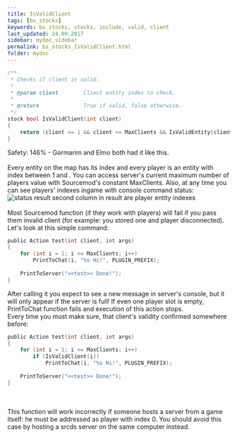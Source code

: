 ```yaml
---
title: IsValidClient
tags: [bs_stocks]
keywords: bs_stocks, stocks, include, valid, client
last_updated: 24.09.2017
sidebar: mydoc_sidebar
permalink: bs_stocks_IsValidClient.html
folder: mydoc
---
```


```c
/**
 * Checks if client is valid.
 *
 * @param client		Client entity index to check.
 *
 * @return				True if valid, false otherwise. 
 */
stock bool IsValidClient(int client)
{
	return (client >= 1 && client <= MaxClients && IsValidEntity(client) && IsClientInGame(client));
}
```

Safety: 146% - Gormarim and Elmo both had it like this.
<br><br>
Every entity on the map has its index and every player is an entity with index between 1 and <Maximum players>. You can access server's current maximum number of players value with Sourcemod's constant MaxClients. Also, at any time you can see players' indexes ingame with console command status:
<img class="img-responsive img-full" src="{{ site.baseurl }}/images/isvalidclient_indexes.png" alt="status result">
second column in result are player entity indexes
<br><br>
Most Sourcemod function (if they work with players) will fail if you pass them invalid client (for example: you stored one and player disconnected). 
Let's look at this simple command:
```c
public Action test(int client, int args)
{
	for (int i = 1; i <= MaxClients; i++)
		PrintToChat(i, "%s Hi!", PLUGIN_PREFIX);
	
	PrintToServer("<<test>> Done!");
}
```
After calling it you expect to see a new message in server's console, but it will only appear if the server is full! If even one player slot is empty, PrintToChat function fails and execution of this action stops.
<br>
Every time you must make sure, that client's validity confirmed somewhere before:
```c
public Action test(int client, int args)
{
	for (int i = 1; i <= MaxClients; i++)
		if (IsValidClient(i))
			PrintToChat(i, "%s Hi!", PLUGIN_PREFIX);
	
	PrintToServer("<<test>> Done!");
}
```
<br><br>
This function will work incorrectly if someone hosts a server from a game itself: he must be addressed as player with index 0. You should avoid this case by hosting a srcds server on the same computer instead.